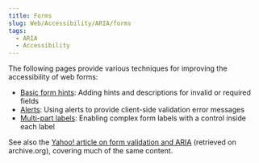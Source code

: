 ```yaml
---
title: Forms
slug: Web/Accessibility/ARIA/forms
tags:
  - ARIA
  - Accessibility
---
```

The following pages provide various techniques for improving the accessibility of web forms:

- [Basic form hints](/en-US/docs/Web/Accessibility/ARIA/forms/Basic_form_hints): Adding hints and descriptions for invalid or required fields
- [Alerts](/en-US/docs/Web/Accessibility/ARIA/forms/alerts): Using alerts to provide client-side validation error messages
- [Multi-part labels](/en-US/docs/Web/Accessibility/ARIA/forms/Multipart_labels): Enabling complex form labels with a control inside each label

See also the [Yahoo! article on form validation and ARIA](https://web.archive.org/web/20120801225355/http://yaccessibilityblog.com/library/aria-invalid-form-inputs.html) (retrieved on archive.org), covering much of the same content.
